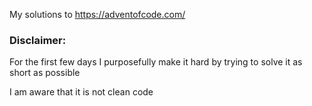 My solutions to https://adventofcode.com/

### Disclaimer:
For the first few days I purposefully make it hard by trying to solve it as short as possible

I am aware that it is not clean code